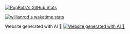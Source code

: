 [![PopBots's GitHub Stats](https://github-readme-stats.vercel.app/api?username=popbot&count_private=true&show_icons=true&theme=panda&hide_rank=false)](https://github.com/anuraghazra/github-readme-stats)

[![willianrod's wakatime stats](https://github-readme-stats.vercel.app/api/wakatime?username=PopBot)](https://github.com/anuraghazra/github-readme-stats)


Website generated with AI 🤖
[![Website generated with AI 🤖](https://img.youtube.com/vi/b8gVOKn7H1I/0.jpg)](https://youtu.be/b8gVOKn7H1I)